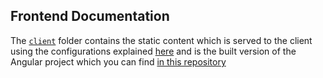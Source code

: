 ## Frontend Documentation

The [`client`](assignments/hw1/front/client) folder contains the static content which is served to the client using the configurations explained [here](/assignments/hw1/nginx) and is the built version of the Angular project which you can find [in this repository](https://github.com/AlirezaT99/WebProgramming99-1-Front)
